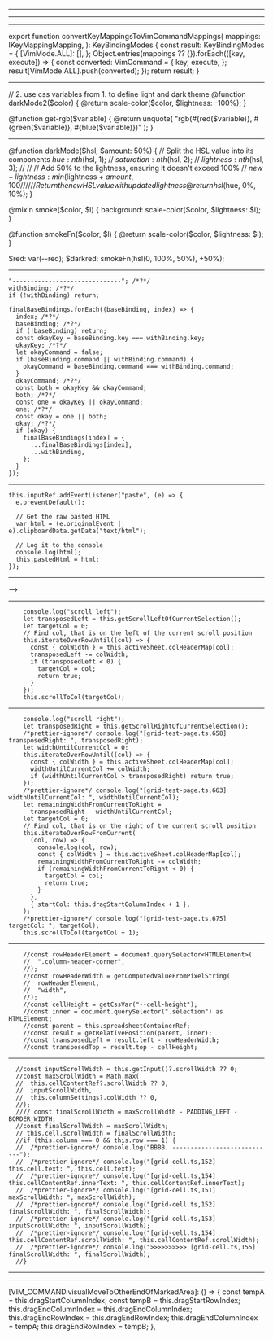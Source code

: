 -----------------------------------------------------------------------------------------------
-----------------------------------------------------------------------------------------------


-----------------------------------------------------------------------------------------------
export function convertKeyMappingsToVimCommandMappings(
  mappings: IKeyMappingMapping,
): KeyBindingModes {
  const result: KeyBindingModes = {
    [VimMode.ALL]: [],
  };
  Object.entries(mappings ?? {}).forEach(([key, execute]) => {
    const converted: VimCommand = {
      key,
      execute,
    };
    result[VimMode.ALL].push(converted);
  });
  return result;
}

-----------------------------------------------------------------------------------------------
// 2. use css variables from 1. to define light and dark theme
@function darkMode2($color) {
  @return scale-color($color, $lightness: -100%);
}

@function get-rgb($variable) {
  @return unquote(
    "rgb(#{red($variable)}, #{green($variable)}, #{blue($variable)})"
  );
}

---
@function darkMode($hsl, $amount: 50%) {
  // Split the HSL value into its components
  $hue: nth($hsl, 1);
  // $saturation: nth($hsl, 2);
  // $lightness: nth($hsl, 3);
  //
  // // Add 50% to the lightness, ensuring it doesn't exceed 100%
  // $new-lightness: min($lightness + $amount, 100%);
  //
  // // Return the new HSL value with updated lightness
  @return hsl($hue, 0%, 10%);
}

@mixin smoke($color, $l) {
  background: scale-color($color, $lightness: $l);
}

@function smokeFn($color, $l) {
  @return scale-color($color, $lightness: $l);
}

$red: var(--red);
$darkred: smokeFn(hsl(0, 100%, 50%), +50%);

-----------------------------------------------------------------------------------------------

    "------------------------------"; /*?*/
    withBinding; /*?*/
    if (!withBinding) return;

    finalBaseBindings.forEach((baseBinding, index) => {
      index; /*?*/
      baseBinding; /*?*/
      if (!baseBinding) return;
      const okayKey = baseBinding.key === withBinding.key;
      okayKey; /*?*/
      let okayCommand = false;
      if (baseBinding.command || withBinding.command) {
        okayCommand = baseBinding.command === withBinding.command;
      }
      okayCommand; /*?*/
      const both = okayKey && okayCommand;
      both; /*?*/
      const one = okayKey || okayCommand;
      one; /*?*/
      const okay = one || both;
      okay; /*?*/
      if (okay) {
        finalBaseBindings[index] = {
          ...finalBaseBindings[index],
          ...withBinding,
        };
      }
    });

-----------------------------------------------------------------------------------------------
    this.inputRef.addEventListener("paste", (e) => {
      e.preventDefault();

      // Get the raw pasted HTML
      var html = (e.originalEvent || e).clipboardData.getData("text/html");

      // Log it to the console
      console.log(html);
      this.pastedHtml = html;
    });

-----------------------------------------------------------------------------------------------
<!--<vim-editor-->
<!--  vim-state.bind="vimState"-->
<!--  show-line-numbers.bind="false"-->
<!--></vim-editor>-->

-----------------------------------------------------------------------------------------------
        console.log("scroll left");
        let transposedLeft = this.getScrollLeftOfCurrentSelection();
        let targetCol = 0;
        // Find col, that is on the left of the current scroll position
        this.iterateOverRowUntil((col) => {
          const { colWidth } = this.activeSheet.colHeaderMap[col];
          transposedLeft -= colWidth;
          if (transposedLeft < 0) {
            targetCol = col;
            return true;
          }
        });
        this.scrollToCol(targetCol);
-----------------------------------------------------------------------------------------------
        console.log("scroll right");
        let transposedRight = this.getScrollRightOfCurrentSelection();
        /*prettier-ignore*/ console.log("[grid-test-page.ts,658] transposedRight: ", transposedRight);
        let widthUntilCurrentCol = 0;
        this.iterateOverRowUntil((col) => {
          const { colWidth } = this.activeSheet.colHeaderMap[col];
          widthUntilCurrentCol += colWidth;
          if (widthUntilCurrentCol > transposedRight) return true;
        });
        /*prettier-ignore*/ console.log("[grid-test-page.ts,663] widthUntilCurrentCol: ", widthUntilCurrentCol);
        let remainingWidthFromCurrentToRight =
          transposedRight - widthUntilCurrentCol;
        let targetCol = 0;
        // Find col, that is on the right of the current scroll position
        this.iterateOverRowFromCurrent(
          (col, row) => {
            console.log(col, row);
            const { colWidth } = this.activeSheet.colHeaderMap[col];
            remainingWidthFromCurrentToRight -= colWidth;
            if (remainingWidthFromCurrentToRight < 0) {
              targetCol = col;
              return true;
            }
          },
          { startCol: this.dragStartColumnIndex + 1 },
        );
        /*prettier-ignore*/ console.log("[grid-test-page.ts,675] targetCol: ", targetCol);
        this.scrollToCol(targetCol + 1);
-----------------------------------------------------------------------------------------------
        //const rowHeaderElement = document.querySelector<HTMLElement>(
        //  ".column-header-corner",
        //);
        //const rowHeaderWidth = getComputedValueFromPixelString(
        //  rowHeaderElement,
        //  "width",
        //);
        //const cellHeight = getCssVar("--cell-height");
        //const inner = document.querySelector(".selection") as HTMLElement;
        //const parent = this.spreadsheetContainerRef;
        //const result = getRelativePosition(parent, inner);
        //const transposedLeft = result.left - rowHeaderWidth;
        //const transposedTop = result.top - cellHeight;
-----------------------------------------------------------------------------------------------
      //const inputScrollWidth = this.getInput()?.scrollWidth ?? 0;
      //const maxScrollWidth = Math.max(
      //  this.cellContentRef?.scrollWidth ?? 0,
      //  inputScrollWidth,
      //  this.columnSettings?.colWidth ?? 0,
      //);
      //// const finalScrollWidth = maxScrollWidth - PADDING_LEFT - BORDER_WIDTH;
      //const finalScrollWidth = maxScrollWidth;
      // this.cell.scrollWidth = finalScrollWidth;
      //if (this.column === 0 && this.row === 1) {
      //  /*prettier-ignore*/ console.log("BBBB. ----------------------------");
      //  /*prettier-ignore*/ console.log("[grid-cell.ts,152] this.cell.text: ", this.cell.text);
      //  /*prettier-ignore*/ console.log("[grid-cell.ts,154] this.cellContentRef.innerText: ", this.cellContentRef.innerText);
      //  /*prettier-ignore*/ console.log("[grid-cell.ts,151] maxScrollWidth: ", maxScrollWidth);
      //  /*prettier-ignore*/ console.log("[grid-cell.ts,152] finalScrollWidth: ", finalScrollWidth);
      //  /*prettier-ignore*/ console.log("[grid-cell.ts,153] inputScrollWidth: ", inputScrollWidth);
      //  /*prettier-ignore*/ console.log("[grid-cell.ts,154] this.cellContentRef.scrollWidth: ", this.cellContentRef.scrollWidth);
      //  /*prettier-ignore*/ console.log(">>>>>>>>>> [grid-cell.ts,155] finalScrollWidth: ", finalScrollWidth);
      //}

-----------------------------------------------------------------------------------------------

-----------------------------------------------------------------------------------------------

[VIM_COMMAND.visualMoveToOtherEndOfMarkedArea]: () => {
  const tempA = this.dragStartColumnIndex;
  const tempB = this.dragStartRowIndex;
  this.dragEndColumnIndex = this.dragEndColumnIndex;
  this.dragEndRowIndex = this.dragEndRowIndex;
  this.dragEndColumnIndex = tempA;
  this.dragEndRowIndex = tempB;
},


